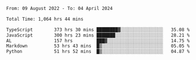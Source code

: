 
<!--START_SECTION:waka-->

```txt
From: 09 August 2022 - To: 04 April 2024

Total Time: 1,064 hrs 44 mins

TypeScript        373 hrs 30 mins ████████▓░░░░░░░░░░░░░░░░   35.08 %
JavaScript        300 hrs 23 mins ███████░░░░░░░░░░░░░░░░░░   28.21 %
AL                157 hrs         ███▓░░░░░░░░░░░░░░░░░░░░░   14.75 %
Markdown          53 hrs 43 mins  █▒░░░░░░░░░░░░░░░░░░░░░░░   05.05 %
Python            51 hrs 52 mins  █▒░░░░░░░░░░░░░░░░░░░░░░░   04.87 %
```

<!--END_SECTION:waka-->











